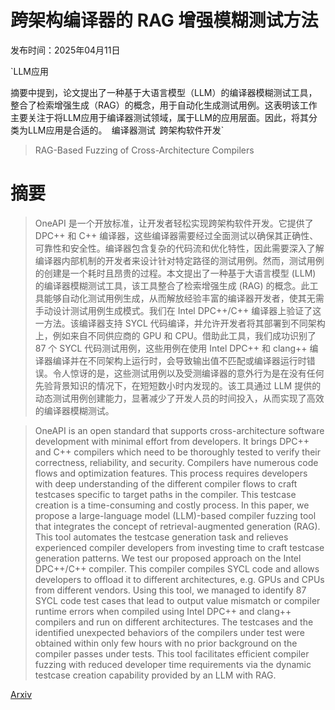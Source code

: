 # 跨架构编译器的 RAG 增强模糊测试方法

发布时间：2025年04月11日

`LLM应用

摘要中提到，论文提出了一种基于大语言模型（LLM）的编译器模糊测试工具，整合了检索增强生成（RAG）的概念，用于自动化生成测试用例。这表明该工作主要关注于将LLM应用于编译器测试领域，属于LLM的应用层面。因此，将其分类为LLM应用是合适的。` `编译器测试` `跨架构软件开发`

> RAG-Based Fuzzing of Cross-Architecture Compilers

# 摘要

> OneAPI 是一个开放标准，让开发者轻松实现跨架构软件开发。它提供了 DPC++ 和 C++ 编译器，这些编译器需要经过全面测试以确保其正确性、可靠性和安全性。编译器包含复杂的代码流和优化特性，因此需要深入了解编译器内部机制的开发者来设计针对特定路径的测试用例。然而，测试用例的创建是一个耗时且昂贵的过程。本文提出了一种基于大语言模型 (LLM) 的编译器模糊测试工具，该工具整合了检索增强生成 (RAG) 的概念。此工具能够自动化测试用例生成，从而解放经验丰富的编译器开发者，使其无需手动设计测试用例生成模式。我们在 Intel DPC++/C++ 编译器上验证了这一方法。该编译器支持 SYCL 代码编译，并允许开发者将其部署到不同架构上，例如来自不同供应商的 GPU 和 CPU。借助此工具，我们成功识别了 87 个 SYCL 代码测试用例，这些用例在使用 Intel DPC++ 和 clang++ 编译器编译并在不同架构上运行时，会导致输出值不匹配或编译器运行时错误。令人惊讶的是，这些测试用例以及受测编译器的意外行为是在没有任何先验背景知识的情况下，在短短数小时内发现的。该工具通过 LLM 提供的动态测试用例创建能力，显著减少了开发人员的时间投入，从而实现了高效的编译器模糊测试。

> OneAPI is an open standard that supports cross-architecture software development with minimal effort from developers. It brings DPC++ and C++ compilers which need to be thoroughly tested to verify their correctness, reliability, and security. Compilers have numerous code flows and optimization features. This process requires developers with deep understanding of the different compiler flows to craft testcases specific to target paths in the compiler. This testcase creation is a time-consuming and costly process. In this paper, we propose a large-language model (LLM)-based compiler fuzzing tool that integrates the concept of retrieval-augmented generation (RAG). This tool automates the testcase generation task and relieves experienced compiler developers from investing time to craft testcase generation patterns. We test our proposed approach on the Intel DPC++/C++ compiler. This compiler compiles SYCL code and allows developers to offload it to different architectures, e.g. GPUs and CPUs from different vendors. Using this tool, we managed to identify 87 SYCL code test cases that lead to output value mismatch or compiler runtime errors when compiled using Intel DPC++ and clang++ compilers and run on different architectures. The testcases and the identified unexpected behaviors of the compilers under test were obtained within only few hours with no prior background on the compiler passes under tests. This tool facilitates efficient compiler fuzzing with reduced developer time requirements via the dynamic testcase creation capability provided by an LLM with RAG.

[Arxiv](https://arxiv.org/abs/2504.08967)